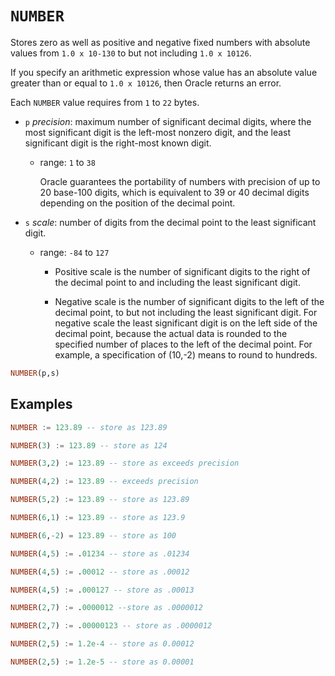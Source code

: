 # `NUMBER`

Stores zero as well as positive and negative fixed numbers with absolute values from `1.0 x 10-130` to but not including `1.0 x 10126`.

If you specify an arithmetic expression whose value has an absolute value greater than or equal to `1.0 x 10126`, then Oracle returns an error.

Each `NUMBER` value requires from `1` to `22` bytes.

- `p` _precision_: maximum number of significant decimal digits,
  where the most significant digit is the left-most nonzero digit, and the least significant digit is the right-most known digit.

  - range: `1` to `38`

    Oracle guarantees the portability of numbers with precision of up to 20 base-100 digits, which is equivalent to 39 or 40 decimal digits depending on the position of the decimal point.

- `s` _scale_: number of digits from the decimal point to the least significant digit.

  - range: `-84` to `127`

    - Positive scale is the number of significant digits to the right of the decimal point to and including the least significant digit.

    - Negative scale is the number of significant digits to the left of the decimal point, to but not including the least significant digit. For negative scale the least significant digit is on the left side of the decimal point, because the actual data is rounded to the specified number of places to the left of the decimal point. For example, a specification of (10,-2) means to round to hundreds.

```sql
NUMBER(p,s)
```

## Examples

```sql
NUMBER := 123.89 -- store as 123.89
```

```sql
NUMBER(3) := 123.89 -- store as 124
```

```sql
NUMBER(3,2) := 123.89 -- store as exceeds precision
```

```sql
NUMBER(4,2) := 123.89 -- exceeds precision
```

```sql
NUMBER(5,2) := 123.89 -- store as 123.89
```

```sql
NUMBER(6,1) := 123.89 -- store as 123.9
```

```sql
NUMBER(6,-2) = 123.89 -- store as 100
```

```sql
NUMBER(4,5) := .01234 -- store as .01234
```

```sql
NUMBER(4,5) := .00012 -- store as .00012
```

```sql
NUMBER(4,5) := .000127 -- store as .00013
```

```sql
NUMBER(2,7) := .0000012 --store as .0000012
```

```sql
NUMBER(2,7) := .00000123 -- store as .0000012
```

```sql
NUMBER(2,5) := 1.2e-4 -- store as 0.00012
```

```sql
NUMBER(2,5) := 1.2e-5 -- store as 0.00001
```
